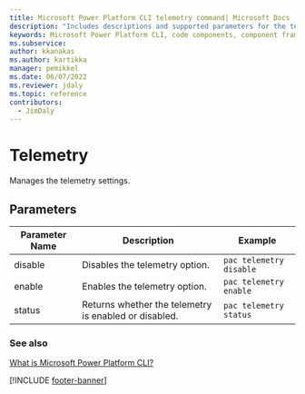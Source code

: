 ```yaml
---
title: Microsoft Power Platform CLI telemetry command| Microsoft Docs
description: "Includes descriptions and supported parameters for the telemetry command."
keywords: Microsoft Power Platform CLI, code components, component framework, CLI
ms.subservice:
author: kkanakas
ms.author: kartikka
manager: pemikkel
ms.date: 06/07/2022
ms.reviewer: jdaly
ms.topic: reference
contributors:
  - JimDaly
---
```


# Telemetry

Manages the telemetry settings.

## Parameters

| Parameter Name | Description                                           | Example                 |
| -------------- | ----------------------------------------------------- | ----------------------- |
| disable        | Disables the telemetry option.                        | `pac telemetry disable` |
| enable         | Enables the telemetry option.                         | `pac telemetry enable`  |
| status         | Returns whether the telemetry is enabled or disabled. | `pac telemetry status`  |

### See also

[What is Microsoft Power Platform CLI?](../introduction.md)

[!INCLUDE [footer-banner](../../../includes/footer-banner.md)]
